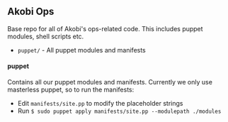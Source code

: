 ## Akobi Ops

Base repo for all of Akobi's ops-related code. This includes puppet modules, shell scripts etc.

- ```puppet/``` - All puppet modules and manifests

#### puppet

Contains all our puppet modules and manifests. Currently we only use masterless puppet, so to run the manifests:

- Edit ```manifests/site.pp``` to modify the placeholder strings
- Run ```$ sudo puppet apply manifests/site.pp --modulepath ./modules```

